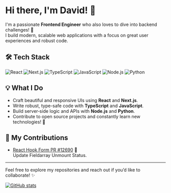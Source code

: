 # Hi there, I'm David! 👋

I'm a passionate **Frontend Engineer** who also loves to dive into backend challenges! 🚀  
I build modern, scalable web applications with a focus on great user experiences and robust code.

## 🛠️ Tech Stack

![React](https://img.shields.io/badge/React-20232A?style=flat&logo=react&logoColor=61DAFB)
![Next.js](https://img.shields.io/badge/Next.js-000000?style=flat&logo=next.js&logoColor=white)
![TypeScript](https://img.shields.io/badge/TypeScript-3178C6?style=flat&logo=typescript&logoColor=white)
![JavaScript](https://img.shields.io/badge/JavaScript-F7DF1E?style=flat&logo=javascript&logoColor=black)
![Node.js](https://img.shields.io/badge/Node.js-339933?style=flat&logo=node.js&logoColor=white)
![Python](https://img.shields.io/badge/Python-3776AB?style=flat&logo=python&logoColor=white)

## 💡 What I Do

- Craft beautiful and responsive UIs using **React** and **Next.js**.
- Write robust, type-safe code with **TypeScript** and **JavaScript**.
- Build server‑side logic and APIs with **Node.js** and **Python**.
- Contribute to open source projects and constantly learn new technologies! 🌱

## 🎉 My Contributions

- [React Hook Form PR #12690](https://github.com/react-hook-form/react-hook-form/pull/12690) 💪  
  Update Fieldarray Unmount Status.

---

Feel free to explore my repositories and reach out if you’d like to collaborate! ✨

[![GitHub stats](https://github-readme-stats.vercel.app/api?username=davidimk&show_icons=true&theme=default)](https://github.com/davidimk)
